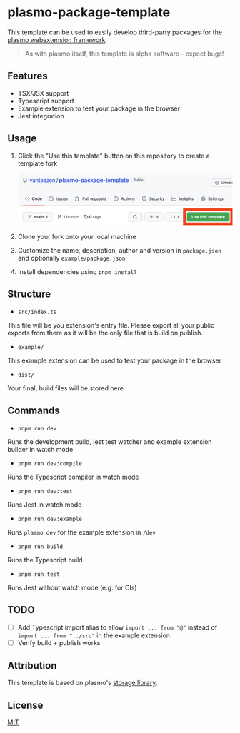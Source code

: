 # plasmo-package-template

This template can be used to easily develop third-party packages for the [plasmo webextension framework](https://www.plasmo.com/).

> As with plasmo itself, this template is alpha software - expect bugs!

## Features

- TSX/JSX support
- Typescript support
- Example extension to test your package in the browser
- Jest integration

## Usage

1. Click the "Use this template" button on this repository to create a template fork

   ![Use this template demo](./use-this-template.png)

2. Clone your fork onto your local machine
3. Customize the name, description, author and version in `package.json` and optionally `example/package.json`
4. Install dependencies using `pnpm install`

## Structure

- `src/index.ts`

This file will be you extension's entry file. Please export all your public exports from there as it will be the only file that is build on publish.

- `example/`

This example extension can be used to test your package in the browser

- `dist/`

Your final, build files will be stored here

## Commands

- `pnpm run dev`

Runs the development build, jest test watcher and example extension builder in watch mode

- `pnpm run dev:compile`

Runs the Typescript compiler in watch mode

- `pnpm run dev:test`

Runs Jest in watch mode

- `pnpm run dev:example`

Runs `plasmo dev` for the example extension in `/dev`

- `pnpm run build`

Runs the Typescript build

- `pnpm run test`

Runs Jest without watch mode (e.g. for CIs)

## TODO

- [ ] Add Typescript import alias to allow `import ... from "@"` instead of `import ... from "../src"` in the example extension
- [ ] Verify build + publish works

## Attribution

This template is based on plasmo's [storage library](https://github.com/PlasmoHQ/storage).

## License

[MIT](./LICENSE)
